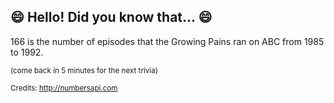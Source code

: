 ## :smile: Hello! Did you know that... :smile:
166 is the number of episodes that the Growing Pains ran on ABC from 1985 to 1992.

<sup>(come back in 5 minutes for the next trivia)</sup>


<sup>Credits: http://numbersapi.com</sup>
